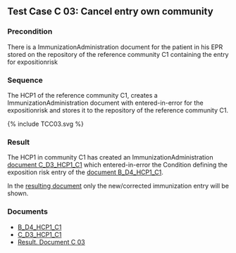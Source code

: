 ## Test Case C 03:  Cancel entry own community

### Precondition
There is a ImmunizationAdministration document for the patient in his EPR stored on the repository of the reference community C1 containing
the entry for expositionrisk

### Sequence
The HCP1 of the reference community C1, creates a ImmunizationAdministration document with entered-in-error for the expositionrisk and stores it to the repository of the reference community C1.

<div>{% include TCC03.svg %}</div>


### Result
The HCP1 in community C1 has created an ImmunizationAdministration [document C_D3_HCP1_C1](Bundle-C-D3-HCP1-C1.html) which entered-in-error the Condition defining the exposition risk entry of the [document B_D4_HCP1_C1](Bundle-B-D4-HCP1-C1.html).

In the [resulting document](Bundle-RDC03.html) only the new/corrected immunization entry will be shown.


### Documents
* [B_D4_HCP1_C1](Bundle-B-D4-HCP1-C1.html)
* [C_D3_HCP1_C1](Bundle-C-D3-HCP1-C1.html)
* [Result. Document C 03](Bundle-RDC03.html)